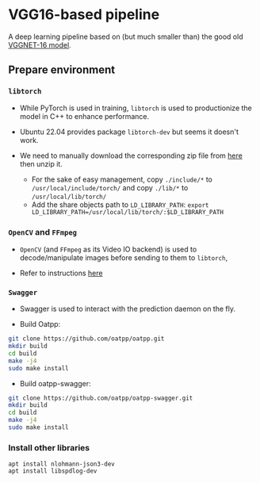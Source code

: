 # VGG16-based pipeline

A deep learning pipeline based on (but much smaller than) the good old
[VGGNET-16 model](https://www.kaggle.com/code/blurredmachine/vggnet-16-architecture-a-complete-guide).

## Prepare environment

### `libtorch`
* While PyTorch is used in training, `libtorch` is used to productionize the
model in C++ to enhance performance.

* Ubuntu 22.04 provides package `libtorch-dev` but seems it doesn't work.

* We need to manually download the corresponding zip file from
[here](https://pytorch.org/get-started/locally/) then unzip it.
  * For the sake of easy management, copy `./include/*` to
  `/usr/local/include/torch/` and copy `./lib/*` to `/usr/local/lib/torch/`
  * Add the share objects path to `LD_LIBRARY_PATH`:
  `export LD_LIBRARY_PATH=/usr/local/lib/torch/:$LD_LIBRARY_PATH`

### `OpenCV` and `FFmpeg`

* `OpenCV` (and `FFmpeg` as its Video IO backend) is used to decode/manipulate images before sending to them to `libtorch`,

* Refer to instructions [here](https://github.com/alex-lt-kong/the-nitty-gritty/tree/main/c-cpp/cpp/06_poc/05_cudacodec-vs-ffmpeg)


### `Swagger`

* Swagger is used to interact with the prediction daemon on the fly.

* Build Oatpp:
```Bash
git clone https://github.com/oatpp/oatpp.git
mkdir build
cd build
make -j4
sudo make install
```

* Build oatpp-swagger:
```Bash
git clone https://github.com/oatpp/oatpp-swagger.git
mkdir build
cd build
make -j4
sudo make install
```

### Install other libraries

```
apt install nlohmann-json3-dev
apt install libspdlog-dev
```
